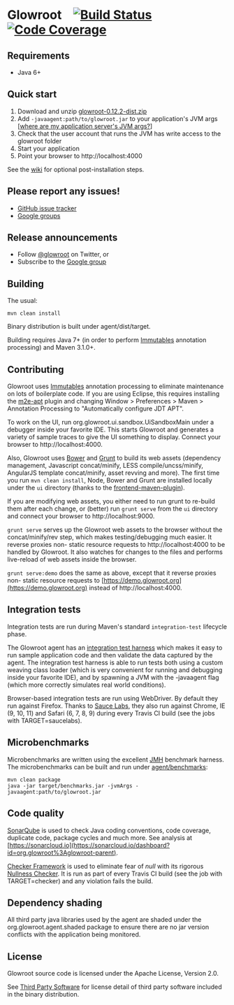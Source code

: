 Glowroot &nbsp;&nbsp; [![Build Status](https://img.shields.io/travis/glowroot/glowroot.svg)](https://travis-ci.org/glowroot/glowroot) [![Code Coverage](https://sonarcloud.io/api/project_badges/measure?project=org.glowroot:glowroot-parent&metric=coverage)](https://sonarcloud.io/dashboard?id=org.glowroot%3Aglowroot-parent)
=========

## Requirements

* Java 6+

## Quick start

1. Download and unzip [glowroot-0.12.2-dist.zip](https://github.com/glowroot/glowroot/releases/download/v0.12.2/glowroot-0.12.2-dist.zip)
2. Add `-javaagent:path/to/glowroot.jar` to your application's JVM args [[where are my application server's JVM args?](https://github.com/glowroot/glowroot/wiki/Where-are-my-application-server's-JVM-args%3F)]
3. Check that the user account that runs the JVM has write access to the glowroot folder
4. Start your application
5. Point your browser to http://localhost:4000

See the [wiki](https://github.com/glowroot/glowroot/wiki/Agent-Installation-(with-Embedded-Collector)) for optional post-installation steps.

## Please report any issues!

 * [GitHub issue tracker](https://github.com/glowroot/glowroot/issues)
 * [Google groups](https://groups.google.com/forum/#!forum/glowroot)

## Release announcements

* Follow [@glowroot](https://twitter.com/glowroot) on Twitter, or
* Subscribe to the [Google group](https://groups.google.com/forum/#!forum/glowroot)

## Building

The usual:

    mvn clean install

Binary distribution is built under agent/dist/target.

Building requires Java 7+ (in order to perform [Immutables](https://immutables.github.io) annotation processing) and Maven 3.1.0+.

## Contributing

Glowroot uses [Immutables](https://immutables.github.io) annotation processing to eliminate maintenance on lots of boilerplate code. If you are using Eclipse, this requires installing the [m2e-apt](https://github.com/jbosstools/m2e-apt) plugin and changing Window > Preferences > Maven > Annotation Processing to "Automatically configure JDT APT".

To work on the UI, run org.glowroot.ui.sandbox.UiSandboxMain under a debugger inside your favorite IDE. This starts Glowroot and generates a variety of sample traces to give the UI something to display. Connect your browser to http://localhost:4000.

Also, Glowroot uses [Bower](http://bower.io) and [Grunt](http://gruntjs.com) to build its web assets (dependency management, Javascript concat/minify, LESS compile/uncss/minify, AngularJS template concat/minify, asset revving and more). The first time you run `mvn clean install`, Node, Bower and Grunt are installed locally under the `ui` directory (thanks to the [frontend-maven-plugin](https://github.com/eirslett/frontend-maven-plugin)).

If you are modifying web assets, you either need to run grunt to re-build them after each change, or (better) run `grunt serve` from the `ui` directory and connect your browser to http://localhost:9000.

`grunt serve` serves up the Glowroot web assets to the browser without the concat/minify/rev step, which makes testing/debugging much easier. It reverse proxies non- static resource requests to http://localhost:4000 to be handled by Glowroot. It also watches for changes to the files and performs live-reload of web assets inside the browser.

`grunt serve:demo` does the same as above, except that it reverse proxies non- static resource requests to [https://demo.glowroot.org](https://demo.glowroot.org) instead of http://localhost:4000.

## Integration tests

Integration tests are run during Maven's standard `integration-test` lifecycle phase.

The Glowroot agent has an [integration test harness](agent/it-harness) which makes it easy to run sample application code and then validate the data captured by the agent.  The integration test harness is able to run tests both using a custom weaving class loader (which is very convenient for running and debugging inside your favorite IDE), and by spawning a JVM with the -javaagent flag (which more correctly simulates real world conditions).

Browser-based integration tests are run using WebDriver.  By default they run against Firefox.  Thanks to [Sauce Labs](https://saucelabs.com), they also run against Chrome, IE (9, 10, 11) and Safari (6, 7, 8, 9) during every Travis CI build (see the jobs with TARGET=saucelabs).

## Microbenchmarks

Microbenchmarks are written using the excellent [JMH](http://openjdk.java.net/projects/code-tools/jmh/) benchmark harness. The microbenchmarks can be built and run under [agent/benchmarks](agent/benchmarks):

    mvn clean package
    java -jar target/benchmarks.jar -jvmArgs -javaagent:path/to/glowroot.jar

## Code quality

[SonarQube](http://www.sonarqube.org) is used to check Java coding conventions, code coverage, duplicate code, package cycles and much more. See analysis at [https://sonarcloud.io](https://sonarcloud.io/dashboard?id=org.glowroot%3Aglowroot-parent).

[Checker Framework](http://types.cs.washington.edu/checker-framework/) is used to eliminate fear of *null* with its rigorous [Nullness Checker](http://types.cs.washington.edu/checker-framework/current/checker-framework-manual.html#nullness-checker). It is run as part of every Travis CI build (see the job with TARGET=checker) and any violation fails the build.

## Dependency shading

All third party java libraries used by the agent are shaded under the org.glowroot.agent.shaded package to ensure there are no jar version conflicts with the application being monitored.

## License

Glowroot source code is licensed under the Apache License, Version 2.0.

See [Third Party Software](https://github.com/glowroot/glowroot/wiki/Third-Party-Software) for license detail of third party software included in the binary distribution.

